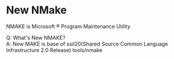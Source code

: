 # New NMake 

NMAKE is Microsoft ® Program Maintenance Utility

Q: What's New NMAKE?   
A: New MAKE is base of ssil20(Shared Source Common Language Infrastructure 2.0 Release) tools/nmake

